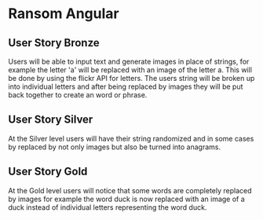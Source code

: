 # Ransom Angular


## User Story Bronze

Users will be able to input text and generate images in place of strings, for example the letter 'a' will be replaced with an image of the letter a. This will be done by using the flickr API for letters. The users string will be broken up into individual letters and after being replaced by images they will be put back together to create an word or phrase.

## User Story Silver

At the Silver level users will have their string randomized and in some cases by replaced by not only images but also be turned into anagrams.

## User Story Gold

At the Gold level users will notice that some words are completely replaced by images for example the word duck is now replaced with an image of a duck instead of individual letters representing the word duck.
